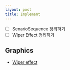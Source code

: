 ```yaml
---
layout: post
title: Implement
---
```


- [ ] SenarioSequence 정리하기
- [ ] Wiper Effect 정리하기

## Graphics

* [Wiper effect](/posts_implement/WiperEffect)